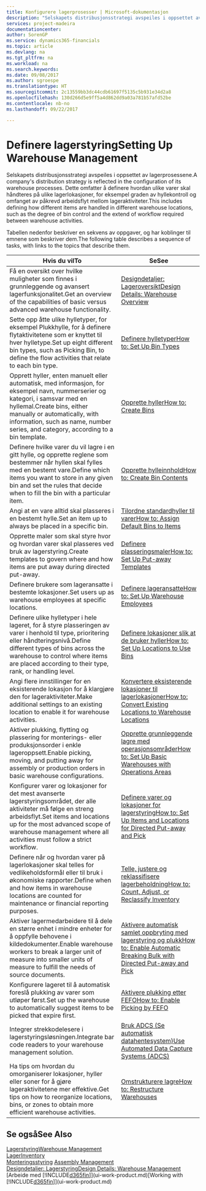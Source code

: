 ```yaml
---
title: Konfigurere lagerprosesser | Microsoft-dokumentasjon
description: "Selskapets distribusjonsstrategi avspeiles i oppsettet av lagerprosessene. Dette omfatter å definere hvordan ulike varer skal håndteres på ulike lagerlokasjoner, for eksempel graden av hyllekontroll og omfanget av påkrevd arbeidsflyt mellom lageraktiviteter."
services: project-madeira
documentationcenter: 
author: SorenGP
ms.service: dynamics365-financials
ms.topic: article
ms.devlang: na
ms.tgt_pltfrm: na
ms.workload: na
ms.search.keywords: 
ms.date: 09/08/2017
ms.author: sgroespe
ms.translationtype: HT
ms.sourcegitcommit: 2c13559bb3dc44cdb61697f5135c5b931e34d2a8
ms.openlocfilehash: 130d266d5e9ff5a4d862dd9a03a781b57afd52be
ms.contentlocale: nb-no
ms.lasthandoff: 09/22/2017

---
```

# <a name="setting-up-warehouse-management"></a><span data-ttu-id="ab754-104">Definere lagerstyring</span><span class="sxs-lookup"><span data-stu-id="ab754-104">Setting Up Warehouse Management</span></span>
<span data-ttu-id="ab754-105">Selskapets distribusjonsstrategi avspeiles i oppsettet av lagerprosessene.</span><span class="sxs-lookup"><span data-stu-id="ab754-105">A company's distribution strategy is reflected in the configuration of its warehouse processes.</span></span> <span data-ttu-id="ab754-106">Dette omfatter å definere hvordan ulike varer skal håndteres på ulike lagerlokasjoner, for eksempel graden av hyllekontroll og omfanget av påkrevd arbeidsflyt mellom lageraktiviteter.</span><span class="sxs-lookup"><span data-stu-id="ab754-106">This includes defining how different items are handled in different warehouse locations, such as the degree of bin control and the extend of workflow required between warehouse activities.</span></span>  

 <span data-ttu-id="ab754-107">Tabellen nedenfor beskriver en sekvens av oppgaver, og har koblinger til emnene som beskriver dem.</span><span class="sxs-lookup"><span data-stu-id="ab754-107">The following table describes a sequence of tasks, with links to the topics that describe them.</span></span>   

|<span data-ttu-id="ab754-108">**Hvis du vil**</span><span class="sxs-lookup"><span data-stu-id="ab754-108">**To**</span></span>|<span data-ttu-id="ab754-109">**Se**</span><span class="sxs-lookup"><span data-stu-id="ab754-109">**See**</span></span>|  
|------------|-------------|  
|<span data-ttu-id="ab754-110">Få en oversikt over hvilke muligheter som finnes i grunnleggende og avansert lagerfunksjonalitet.</span><span class="sxs-lookup"><span data-stu-id="ab754-110">Get an overview of the capabilities of basic versus advanced warehouse functionality.</span></span>|[<span data-ttu-id="ab754-111">Designdetaljer: Lageroversikt</span><span class="sxs-lookup"><span data-stu-id="ab754-111">Design Details: Warehouse Overview</span></span>](design-details-warehouse-overview.md)|  
|<span data-ttu-id="ab754-112">Sette opp åtte ulike hylletyper, for eksempel Plukkhylle, for å definere flytaktivitetene som er knyttet til hver hylletype.</span><span class="sxs-lookup"><span data-stu-id="ab754-112">Set up eight different bin types, such as Picking Bin, to define the flow activities that relate to each bin type.</span></span>|[<span data-ttu-id="ab754-113">Definere hylletyper</span><span class="sxs-lookup"><span data-stu-id="ab754-113">How to: Set Up Bin Types</span></span>](warehouse-how-to-set-up-bin-types.md)|  
|<span data-ttu-id="ab754-114">Opprett hyller, enten manuelt eller automatisk, med informasjon, for eksempel navn, nummerserier og kategori, i samsvar med en hyllemal.</span><span class="sxs-lookup"><span data-stu-id="ab754-114">Create bins, either manually or automatically, with information, such as name, number series, and category, according to a bin template.</span></span>|[<span data-ttu-id="ab754-115">Opprette hyller</span><span class="sxs-lookup"><span data-stu-id="ab754-115">How to: Create Bins</span></span>](warehouse-how-to-create-individual-bins.md)|  
|<span data-ttu-id="ab754-116">Definere hvilke varer du vil lagre i en gitt hylle, og opprette reglene som bestemmer når hyllen skal fylles med en bestemt vare.</span><span class="sxs-lookup"><span data-stu-id="ab754-116">Define which items you want to store in any given bin and set the rules that decide when to fill the bin with a particular item.</span></span>|[<span data-ttu-id="ab754-117">Opprette hylleinnhold</span><span class="sxs-lookup"><span data-stu-id="ab754-117">How to: Create Bin Contents</span></span>](warehouse-how-to-set-up-bin-contents.md)|  
|<span data-ttu-id="ab754-118">Angi at en vare alltid skal plasseres i en bestemt hylle.</span><span class="sxs-lookup"><span data-stu-id="ab754-118">Set an item up to always be placed in a specific bin.</span></span>|[<span data-ttu-id="ab754-119">Tilordne standardhyller til varer</span><span class="sxs-lookup"><span data-stu-id="ab754-119">How to: Assign Default Bins to Items</span></span>](warehouse-how-to-assign-default-bins-to-items.md)|
|<span data-ttu-id="ab754-120">Opprette maler som skal styre hvor og hvordan varer skal plasseres ved bruk av lagerstyring.</span><span class="sxs-lookup"><span data-stu-id="ab754-120">Create templates to govern where and how items are put away during directed put-away.</span></span>|[<span data-ttu-id="ab754-121">Definere plasseringsmaler</span><span class="sxs-lookup"><span data-stu-id="ab754-121">How to: Set Up Put-away Templates</span></span>](warehouse-how-to-set-up-put-away-templates.md)|
|<span data-ttu-id="ab754-122">Definere brukere som lageransatte i bestemte lokasjoner.</span><span class="sxs-lookup"><span data-stu-id="ab754-122">Set users up as warehouse employees at specific locations.</span></span>|[<span data-ttu-id="ab754-123">Definere lageransatte</span><span class="sxs-lookup"><span data-stu-id="ab754-123">How to: Set Up Warehouse Employees</span></span>](warehouse-how-to-set-up-warehouse-employees.md)|
|<span data-ttu-id="ab754-124">Definere ulike hylletyper i hele lageret, for å styre plasseringen av varer i henhold til type, prioritering eller håndteringsnivå.</span><span class="sxs-lookup"><span data-stu-id="ab754-124">Define different types of bins across the warehouse to control where items are placed according to their type, rank, or handling level.</span></span>|[<span data-ttu-id="ab754-125">Definere lokasjoner slik at de bruker hyller</span><span class="sxs-lookup"><span data-stu-id="ab754-125">How to: Set Up Locations to Use Bins</span></span>](warehouse-how-to-set-up-locations-to-use-bins.md)|
|<span data-ttu-id="ab754-126">Angi flere innstillinger for en eksisterende lokasjon for å klargjøre den for lageraktiviteter.</span><span class="sxs-lookup"><span data-stu-id="ab754-126">Make additional settings to an existing location to enable it for warehouse activities.</span></span>|[<span data-ttu-id="ab754-127">Konvertere eksisterende lokasjoner til lagerlokasjoner</span><span class="sxs-lookup"><span data-stu-id="ab754-127">How to: Convert Existing Locations to Warehouse Locations</span></span>](warehouse-how-to-convert-existing-locations-to-warehouse-locations.md)|
|<span data-ttu-id="ab754-128">Aktiver plukking, flytting og plassering for monterings- eller produksjonsorder i enkle lageroppsett.</span><span class="sxs-lookup"><span data-stu-id="ab754-128">Enable picking, moving, and putting away for assembly or production orders in basic warehouse configurations.</span></span>|[<span data-ttu-id="ab754-129">Opprette grunnleggende lagre med operasjonsområder</span><span class="sxs-lookup"><span data-stu-id="ab754-129">How to: Set Up Basic Warehouses with Operations Areas</span></span>](warehouse-how-to-set-up-basic-warehouses-with-operations-areas.md)|  
|<span data-ttu-id="ab754-130">Konfigurer varer og lokasjoner for det mest avanserte lagerstyringsområdet, der alle aktiviteter må følge en streng arbeidsflyt.</span><span class="sxs-lookup"><span data-stu-id="ab754-130">Set items and locations up for the most advanced scope of warehouse management where all activities must follow a strict workflow.</span></span>|[<span data-ttu-id="ab754-131">Definere varer og lokasjoner for lagerstyring</span><span class="sxs-lookup"><span data-stu-id="ab754-131">How to: Set Up Items and Locations for Directed Put-away and Pick</span></span>](warehouse-how-to-set-up-items-for-directed-put-away-and-pick.md)|  
|<span data-ttu-id="ab754-132">Definere når og hvordan varer på lagerlokasjoner skal telles for vedlikeholdsformål eller til bruk i økonomiske rapporter.</span><span class="sxs-lookup"><span data-stu-id="ab754-132">Define when and how items in warehouse locations are counted for maintenance or financial reporting purposes.</span></span>|[<span data-ttu-id="ab754-133">Telle, justere og reklassifisere lagerbeholdning</span><span class="sxs-lookup"><span data-stu-id="ab754-133">How to: Count, Adjust, or Reclassify Inventory</span></span>](inventory-how-count-adjust-reclassify.md)|
|<span data-ttu-id="ab754-134">Aktiver lagermedarbeidere til å dele en større enhet i mindre enheter for å oppfylle behovene i kildedokumenter.</span><span class="sxs-lookup"><span data-stu-id="ab754-134">Enable warehouse workers to break a larger unit of measure into smaller units of measure to fulfill the needs of source documents.</span></span>|[<span data-ttu-id="ab754-135">Aktivere automatisk samlet oppbryting med lagerstyring og plukk</span><span class="sxs-lookup"><span data-stu-id="ab754-135">How to: Enable Automatic Breaking Bulk with Directed Put-away and Pick</span></span>](warehouse-enable-automatic-breaking-bulk-with-directed-put-away-and-pick.md)|  
|<span data-ttu-id="ab754-136">Konfigurere lageret til å automatisk foreslå plukking av varer som utløper først.</span><span class="sxs-lookup"><span data-stu-id="ab754-136">Set up the warehouse to automatically suggest items to be picked that expire first.</span></span>|[<span data-ttu-id="ab754-137">Aktivere plukking etter FEFO</span><span class="sxs-lookup"><span data-stu-id="ab754-137">How to: Enable Picking by FEFO</span></span>](warehouse-picking-by-fefo.md)|
|<span data-ttu-id="ab754-138">Integrer strekkodelesere i lagerstyringsløsningen.</span><span class="sxs-lookup"><span data-stu-id="ab754-138">Integrate bar code readers to your warehouse management solution.</span></span>|[<span data-ttu-id="ab754-139">Bruk ADCS (Se automatisk datahentesystem)</span><span class="sxs-lookup"><span data-stu-id="ab754-139">Use Automated Data Capture Systems (ADCS)</span></span>](warehouse-use-automated-data-capture-systems-adcs.md)|  
|<span data-ttu-id="ab754-140">Ha tips om hvordan du omorganiserer lokasjoner, hyller eller soner for å gjøre lageraktivitetene mer effektive.</span><span class="sxs-lookup"><span data-stu-id="ab754-140">Get tips on how to reorganize locations, bins, or zones to obtain more efficient warehouse activities.</span></span>|[<span data-ttu-id="ab754-141">Omstrukturere lagre</span><span class="sxs-lookup"><span data-stu-id="ab754-141">How to: Restructure Warehouses</span></span>](warehouse-how-to-restructure-warehouses.md)|  

## <a name="see-also"></a><span data-ttu-id="ab754-142">Se også</span><span class="sxs-lookup"><span data-stu-id="ab754-142">See Also</span></span>  
[<span data-ttu-id="ab754-143">Lagerstyring</span><span class="sxs-lookup"><span data-stu-id="ab754-143">Warehouse Management</span></span>](warehouse-manage-warehouse.md)  
[<span data-ttu-id="ab754-144">Lager</span><span class="sxs-lookup"><span data-stu-id="ab754-144">Inventory</span></span>](inventory-manage-inventory.md)  
<span data-ttu-id="ab754-145">[Monteringsstyring](assembly-assemble-items.md)  </span><span class="sxs-lookup"><span data-stu-id="ab754-145">[Assembly Management](assembly-assemble-items.md)  </span></span>  
[<span data-ttu-id="ab754-146">Designdetaljer: Lagerstyring</span><span class="sxs-lookup"><span data-stu-id="ab754-146">Design Details: Warehouse Management</span></span>](design-details-warehouse-management.md)  
<span data-ttu-id="ab754-147">[Arbeide med [!INCLUDE[d365fin](includes/d365fin_md.md)]](ui-work-product.md)</span><span class="sxs-lookup"><span data-stu-id="ab754-147">[Working with [!INCLUDE[d365fin](includes/d365fin_md.md)]](ui-work-product.md)</span></span>

